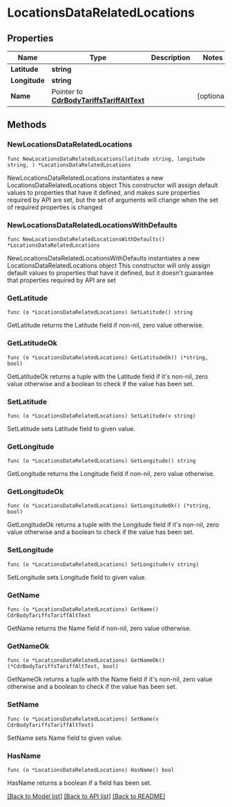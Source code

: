 # LocationsDataRelatedLocations

## Properties

Name | Type | Description | Notes
------------ | ------------- | ------------- | -------------
**Latitude** | **string** |  | 
**Longitude** | **string** |  | 
**Name** | Pointer to [**CdrBodyTariffsTariffAltText**](CdrBodyTariffsTariffAltText.md) |  | [optional] 

## Methods

### NewLocationsDataRelatedLocations

`func NewLocationsDataRelatedLocations(latitude string, longitude string, ) *LocationsDataRelatedLocations`

NewLocationsDataRelatedLocations instantiates a new LocationsDataRelatedLocations object
This constructor will assign default values to properties that have it defined,
and makes sure properties required by API are set, but the set of arguments
will change when the set of required properties is changed

### NewLocationsDataRelatedLocationsWithDefaults

`func NewLocationsDataRelatedLocationsWithDefaults() *LocationsDataRelatedLocations`

NewLocationsDataRelatedLocationsWithDefaults instantiates a new LocationsDataRelatedLocations object
This constructor will only assign default values to properties that have it defined,
but it doesn't guarantee that properties required by API are set

### GetLatitude

`func (o *LocationsDataRelatedLocations) GetLatitude() string`

GetLatitude returns the Latitude field if non-nil, zero value otherwise.

### GetLatitudeOk

`func (o *LocationsDataRelatedLocations) GetLatitudeOk() (*string, bool)`

GetLatitudeOk returns a tuple with the Latitude field if it's non-nil, zero value otherwise
and a boolean to check if the value has been set.

### SetLatitude

`func (o *LocationsDataRelatedLocations) SetLatitude(v string)`

SetLatitude sets Latitude field to given value.


### GetLongitude

`func (o *LocationsDataRelatedLocations) GetLongitude() string`

GetLongitude returns the Longitude field if non-nil, zero value otherwise.

### GetLongitudeOk

`func (o *LocationsDataRelatedLocations) GetLongitudeOk() (*string, bool)`

GetLongitudeOk returns a tuple with the Longitude field if it's non-nil, zero value otherwise
and a boolean to check if the value has been set.

### SetLongitude

`func (o *LocationsDataRelatedLocations) SetLongitude(v string)`

SetLongitude sets Longitude field to given value.


### GetName

`func (o *LocationsDataRelatedLocations) GetName() CdrBodyTariffsTariffAltText`

GetName returns the Name field if non-nil, zero value otherwise.

### GetNameOk

`func (o *LocationsDataRelatedLocations) GetNameOk() (*CdrBodyTariffsTariffAltText, bool)`

GetNameOk returns a tuple with the Name field if it's non-nil, zero value otherwise
and a boolean to check if the value has been set.

### SetName

`func (o *LocationsDataRelatedLocations) SetName(v CdrBodyTariffsTariffAltText)`

SetName sets Name field to given value.

### HasName

`func (o *LocationsDataRelatedLocations) HasName() bool`

HasName returns a boolean if a field has been set.


[[Back to Model list]](../README.md#documentation-for-models) [[Back to API list]](../README.md#documentation-for-api-endpoints) [[Back to README]](../README.md)


